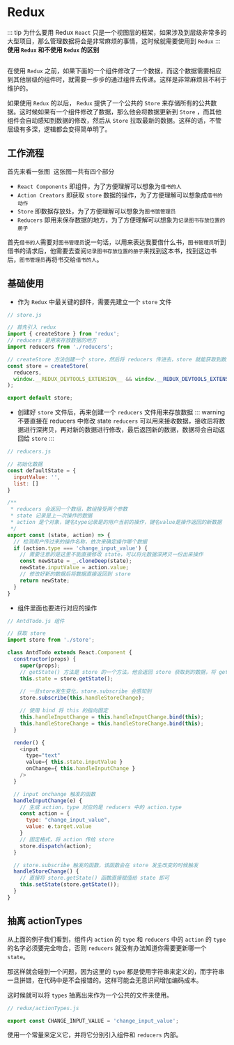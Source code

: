 # Redux
::: tip 为什么要用 Redux
`React` 只是一个视图层的框架，如果涉及到层级非常多的大型项目，那么管理数据将会是非常麻烦的事情，这时候就需要使用到 `Redux`
:::
**使用 `Redux` 和不使用 `Redux` 的区别**
<br />

<img :src="$withBase('/react/redux/index.png')">

在使用 `Redux` 之前，如果下面的一个组件修改了一个数据，而这个数据需要相应到其他层级的组件时，就需要一步步的通过组件去传递。这样是非常麻烦且不利于维护的。

如果使用 `Redux` 的以后， `Redux` 提供了一个公共的 `Store` 来存储所有的公共数据。这时候如果有一个组件修改了数据，那么他会将数据更新到 `Store` ，而其他组件会自动感知到数据的修改，然后从 `Store` 拉取最新的数据。这样的话，不管层级有多深，逻辑都会变得简单明了。

## 工作流程
首先来看一张图
<img :src="$withBase('/react/redux/redux-flow.png')">
这张图一共有四个部分
- `React Components` 即组件，为了方便理解可以想象为`借书的人`
- `Action Creators` 即获取 `store` 数据的操作，为了方便理解可以想象成`借书的动作`
- `Store` 即数据存放处，为了方便理解可以想象为`图书馆管理员`
- `Reducers` 即用来保存数据的地方，为了方便理解可以想象为`记录图书存放位置的册子`

首先`借书的人`需要对`图书管理员`说一句话，以用来表达我要借什么书，`图书管理员`听到借书的请求后，他需要去查阅`记录图书存放位置的册子`来找到这本书，找到这边书后，`图书管理员`再将书交给`借书的人`。


## 基础使用
- 作为 `Redux` 中最关键的部件，需要先建立一个 `store` 文件

``` javascript
// store.js

// 首先引入 redux
import { createStore } from 'redux';
// reducers 是用来存放数据的地方
import reducers from './reducers';

// createStore 方法创建一个 store，然后将 reducers 传进去，store 就能获取到数据了，后面那句是开启 Chrome 的 redux-devtools
const store = createStore(
  reducers,
  window.__REDUX_DEVTOOLS_EXTENSION__ && window.__REDUX_DEVTOOLS_EXTENSION__()  
);

export default store;
```

- 创建好 `store` 文件后，再来创建一个 `reducers` 文件用来存放数据
::: warning 不要直接在 reducers 中修改 state
`reducers` 可以用来接收数据，接收后将数据进行深拷贝，再对新的数据进行修改，最后返回新的数据，数据将会自动返回给 `store`
:::
``` javascript {16,17}
// reducers.js

// 初始化数据
const defaultState = {
  inputValue: '',
  list: []
}

/**
 * reducers 会返回一个数组，数组接受两个参数
 * state 记录是上一次操作的数据
 * action 是个对象，键名type记录是的用户当前的操作，键名value是操作返回的新数据
 */
export const (state, action) => {
  // 检测用户传过来的操作名称，依次来确定操作哪个数据
  if (action.type === 'change_input_value') {
    // 需要注意的是这里不能直接修改 state，可以将元数据深拷贝一份出来操作
    const newState = _.cloneDeep(state);
    newState.inputValue = action.value;
    // 修改好新的数据后将数据直接返回到 store
    return newState;
  }
}
```

- 组件里面也要进行对应的操作
``` javascript {10,13,32,33,36,42}
// AntdTodo.js 组件

// 获取 store
import store from './store';

class AntdTodo extends React.Component {
  constructor(props) {
    super(props);
    // getState() 方法是 store 的一个方法，他会返回 store 获取到的数据，将 getState() 赋值给 this.state 可以让组件直接获取到 redux 中的值
    this.state = store.getState();
    
    // 一旦store发生变化，store.subscribe 会感知到
    store.subscribe(this.handleStoreChange);

    // 使用 bind 将 this 的指向固定
    this.handleInputChange = this.handleInputChange.bind(this);
    this.handleStoreChange = this.handleStoreChange.bind(this);
  }

  render() {
    <input
      type="text"
      value={ this.state.inputValue }
      onChange={ this.handleInputChange }
    />
  }

  // input onchange 触发的函数
  handleInputChange(e) {
    // 生成 action，type 对应的是 reducers 中的 action.type
    const action = {
      type: "change_input_value",
      value: e.target.value
    }
    // 固定格式，将 action 传给 store
    store.dispatch(action);
  }

  // store.subscribe 触发的函数，该函数会在 store 发生改变的时候触发
  handleStoreChange() {
    // 直接将 store.getState() 函数直接赋值给 state 即可
    this.setState(store.getState());
  }
}
```

## 抽离 actionTypes
从上面的例子我们看到，组件内 `action` 的 `type` 和 `reducers` 中的 `action` 的 `type` 的名字必须要完全吻合，否则 `reducers` 就没有办法知道你需要更新哪一个 `state`。

那这样就会碰到一个问题，因为这里的 `type` 都是使用字符串来定义的，而字符串一旦拼错，在代码中是不会报错的。这样可能会无意识间增加编码成本。

这时候就可以将 `types` 抽离出来作为一个公共的文件来使用。

``` javascript
// redux/actionTypes.js 

export const CHANGE_INPUT_VALUE = 'change_input_value';
```

使用一个常量来定义它，并将它分别引入组件和 `reducers` 内部。